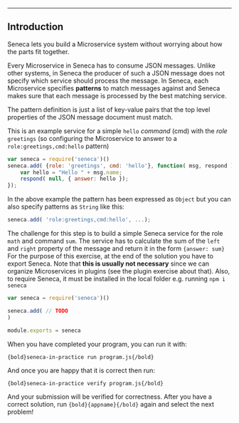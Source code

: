 ---

## Introduction
Seneca lets you build a Microservice system without worrying about how the
parts fit together.

Every Microservice in Seneca has to consume JSON messages. Unlike other
systems, in Seneca the producer of such a JSON message does not specify
which service should process the message. In Seneca, each Microservice
specifies **patterns** to match messages against and Seneca makes sure
that each message is processed by the best matching service.

The pattern definition is just a list of key-value pairs that the top level
properties of the JSON message document must match.

This is an example service for a simple `hello` _command_ (cmd) with the
_role_ `greetings` (so configuring the Microservice to answer to a
 `role:greetings,cmd:hello` pattern)

```javascript
var seneca = require('seneca')()
seneca.add( {role: 'greetings', cmd: 'hello'}, function( msg, respond ) {
    var hello = "Hello " + msg.name;
    respond( null, { answer: hello });
});
```
In the above example the pattern has been expressed as `Object` but
you can also specify patterns as `String` like this:

```javascript
seneca.add( 'role:greetings,cmd:hello', ...);
```

The challenge for this step is to build a simple Seneca service
for the role `math` and command `sum`.
The service has to calculate the sum of the `left` and `right` property of
the message and return it in the form `{answer: sum}`
For the purpose of this exercise, at the end of the solution you have to
export Seneca. Note that **this is usually not necessary** since we can
organize Microservices in plugins (see the plugin exercise about that).
Also, to require Seneca, it must be installed in the local folder
 e.g. running `npm i seneca`

``` javascript
var seneca = require('seneca')()

seneca.add( // TODO
)

module.exports = seneca
```

When you have completed your program, you can run it with:

    {bold}seneca-in-practice run program.js{/bold}

And once you are happy that it is correct then run:

    {bold}seneca-in-practice verify program.js{/bold}

And your submission will be verified for correctness.
After you have a correct solution, run `{bold}{appname}{/bold}` again and
select the next problem!
